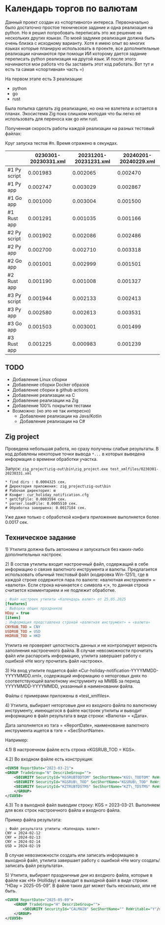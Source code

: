 # Календарь торгов по валютам

Данный проект создан из «спортивного» интереса. Первоначально было достаточно простое техническое задание и одна реализация на python. Но я решил попробовать переписать это же решение на нескольких других языках. По моей задумке реализация должна быть очень близка с исходному варианту. Хотя я имею опыт во многих языках которые планирую использовать в проекте, все дополнительные реализации начинаются при помощи ИИ которому дается задание переписать python реализация на другой язык. И после этого начинаются мои работа что бы заставить этот код работать. Вот тут и есть та самая «спортивная» часть =)

На первом этапе есть 3 реализации:

- python
- go
- rust

Была попытка сделать zig реализацию, но она не взлетела и остается в планах. Экосистема Zig пока слишком молодая что бы легко её использовать для переноса как go или rust.

Полученная скорость работы каждой реализации на разных тестовый файлах:

Круг запуска тестов #n. Время отражено в секундах.

|              | 0230301-20230331.xml | 20231201-20231231.xml |20240201-20240229.xml |
|--------------|----------------------|-----------------------|----------------------|
| #1 Py script | 0.001983             | 0.002065              | 0.002470             |
| #1 Py app    | 0.002747             | 0.003029              | 0.002867             |
| #1 Go app    | 0.001000             | 0.003004              | 0.001500             |
| #1 Rust app  | 0.001291             | 0.001035              | 0.001166             |
| #2 Py script | 0.001902             | 0.002086              | 0.002486             |
| #2 Py app    | 0.002700             | 0.002710              | 0.003318             |
| #2 Go app    | 0.001001             | 0.002999              | 0.001501             |
| #2 Rust app  | 0.001190             | 0.001008              | 0.001327             |
| #3 Py script | 0.001944             | 0.002133              | 0.002413             |
| #3 Py app    | 0.002580             | 0.002613              | 0.003531             |
| #3 Go app    | 0.001503             | 0.003001              | 0.001499             |
| #3 Rust app  | 0.001225             | 0.000983              | 0.001239             |

## TODO

- Добавление Linux сборки
- Добавление сборки Docker образов
- Добавление сборки в github actions
- Добавление реализации на C
- Добавление реализации на Zig
- Добавление 100% покрытия тестами
- Возможно: (но это не так интересно)
  - Добавление реализации на Java/Kotlin
  - Добавление реализации на C#

## Zig project

Проведена небольшая работа, но сразу получены слабые результаты. В код добавлены некоторые точки вывода `*...` в которых выведена информация о времени обработки участка.

Запуск: `zig_project\zig-out\bin\zig_project.exe test_xmlfiles/0230301-20230331.xml`
```
* find dirs : 0.0004325 сек.
# Директория приложения: zig_project\zig-out\bin
# Рабочая директория: ю
# Конфиг: cur_holiday_notification.cfg
* getCfgFile: 0.0003594 сек.
* parser.loadFile: 0.0005510 сек.
# Обработка завершена: 0.0017184 сек.
```
Уже даже только с обработкой конфига приложение выполняется более 0.0017 сек.

## Техническое задание

1\) Утилита должна быть автономна и запускаться без каких-либо дополнительных настроек.

2\) В состав утилиты входит настроечный файл, содержащий в себе информацию о связке валютного инструмента и валюты. Предлагается использовать обычный текстовый файл (кодировка Win-1251), где в каждой строке содержится пара по валюте: «валютная инструмент» = «валюта». Если строка начинается с символа «;», то данная строка считается комментарием и не подлежит обработке.

```ini
; Файл настроек утилиты «Календарь валют» от 25.05.2025
[features]
; Выборка общих праздников
HDay = true
[items]
; Информация представлена строкой «валютная инструмент» = «валюта»
CNYRUB_TOD = CNY
USDRUB_TOD = USD
HKDRUB_TOD = HKD
```

Утилита не проверяет целостность данных и не контролирует верность заполнения настроечного файла. В случае невозможности прочитать файл или распарсить информацию, утилита завершает работу с ошибкой «Не могу прочитать файл настроек».

3\) На вход утилите подается файл «Cur-holiday-notification-YYYYMMDD-YYYYMMDD.xml», содержащий информацию о неторговых днях по соответствующей валютному инструменту на ММВБ за период YYYYMMDD-YYYYMMDD, указанный в наименовании файла. 

Файлы с примерами приложены в «test_xmlfiles».

4\) Утилита, выбирает неторговые дни из входного файла по валютному инструменту, имеющегося в файле настроек утилиты и выводит информацию в файл результата в виде строки: «Валюта» = «Дата». 

Дата заполняется из тэга = «ReportDate», наименование валютного инструмента ищется в тэге = «SecShortName».

Например:

4.1\) В настроечном файле есть строка «KGSRUB_TOD = KGS».

4.2\) Во входном файле есть конструкция:

```xml
<CUX50 ReportDate="2023-03-21">
<GROUP TradeGroup="N" DescribeGroup="">
    <SECURITY SecurityId="KGSRUBTODTOM" SecShortName="KGS\_TODTOM" ReWritable="Y"/>
    <SECURITY SecurityId="KGSRUB\_TOD" SecShortName="KGSRUB\_TOD" ReWritable="Y"/>
    <SECURITY SecurityId="KZTRUBTDSTMS" SecShortName="KZT\_TDSTMS" ReWritable="Y"/>
    </GROUP>
</CUX50>
```

4.3\) То в выходной файл выводим строку: KGS = 2023-03-21. Выполняем для всех строк настроечного файла и входного файла.

Пример файла результата:

```
; Файл результата утилиты «Календарь валют»
CNY = 2024-02-12
CNY = 2024-02-13
CNY = 2024-02-14
USD = 2024-02-19
```

В случае невозможности создать или записать информацию в выходной файл, утилита завершает работу с ошибкой «Не могу создать/записать файл результата».


5\) Утилита, выбирает праздничные дни из входного файла, которые в файле как «H» (Holliday) и выводит в выходной файл в виде строки: “HDay = 2025-05-09”. В файле таких дат может быть несколько, или не быть.

```xml
<CUX50 ReportDate="2025-05-09">
    <GROUP TradeGroup="H" DescribeGroup="">
        <SECURITY SecurityId="CALMAIN" SecShortName="" ReWritable="Y"/>
    </GROUP>
</CUX50>
```
